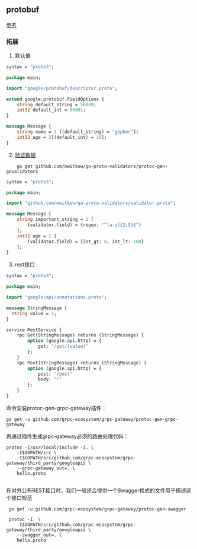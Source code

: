 ## protobuf

[参考](https://github.com/chai2010/advanced-go-programming-book/blob/master/ch4-rpc/ch4-06-grpc-ext.md)

### 拓展

1. 默认值

```proto
syntax = "proto3";

package main;

import "google/protobuf/descriptor.proto";

extend google.protobuf.FieldOptions {
	string default_string = 50000;
	int32 default_int = 50001;
}

message Message {
	string name = 1 [(default_string) = "gopher"];
	int32 age = 2[(default_int) = 10];
}
```

2. [验证数据](https://github.com/mwitkow/go-proto-validators)

```shell
    go get github.com/mwitkow/go-proto-validators/protoc-gen-govalidators
```

```proto
syntax = "proto3";

package main;

import "github.com/mwitkow/go-proto-validators/validator.proto";

message Message {
	string important_string = 1 [
		(validator.field) = {regex: "^[a-z]{2,5}$"}
	];
	int32 age = 2 [
		(validator.field) = {int_gt: 0, int_lt: 100}
	];
}

```

3. rest接口

```proto
syntax = "proto3";

package main;

import "google/api/annotations.proto";

message StringMessage {
  string value = 1;
}

service RestService {
	rpc Get(StringMessage) returns (StringMessage) {
		option (google.api.http) = {
			get: "/get/{value}"
		};
	}
	rpc Post(StringMessage) returns (StringMessage) {
		option (google.api.http) = {
			post: "/post"
			body: "*"
		};
	}
}

```

命令安装protoc-gen-grpc-gateway插件：

```shell
go get -u github.com/grpc-ecosystem/grpc-gateway/protoc-gen-grpc-gateway

```
再通过插件生成grpc-gateway必须的路由处理代码：

```shell
protoc -I/usr/local/include -I. \
	-I$GOPATH/src \
	-I$GOPATH/src/github.com/grpc-ecosystem/grpc-gateway/third_party/googleapis \
	--grpc-gateway_out=. \
	hello.proto
	
```
在对外公布REST接口时，我们一般还会提供一个Swagger格式的文件用于描述这个接口规范

```shell
 go get -u github.com/grpc-ecosystem/grpc-gateway/protoc-gen-swagger

 protoc -I. \
	-I$GOPATH/src/github.com/grpc-ecosystem/grpc-gateway/third_party/googleapis \
	--swagger_out=. \
	hello.proto
	
```